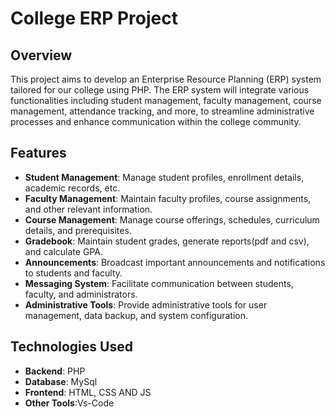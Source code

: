 # College ERP Project

## Overview
This project aims to develop an Enterprise Resource Planning (ERP) system tailored for our college using PHP. The ERP system will integrate various functionalities including student management, faculty management, course management, attendance tracking, and more, to streamline administrative processes and enhance communication within the college community.

## Features
- **Student Management**: Manage student profiles, enrollment details, academic records, etc.
- **Faculty Management**: Maintain faculty profiles, course assignments, and other relevant information.
- **Course Management**: Manage course offerings, schedules, curriculum details, and prerequisites.
- **Gradebook**: Maintain student grades, generate reports(pdf and csv), and calculate GPA.
- **Announcements**: Broadcast important announcements and notifications to students and faculty.
- **Messaging System**: Facilitate communication between students, faculty, and administrators.
- **Administrative Tools**: Provide administrative tools for user management, data backup, and system configuration.

## Technologies Used
- **Backend**: PHP
- **Database**: MySql
- **Frontend**: HTML, CSS AND JS
- **Other Tools**:Vs-Code

